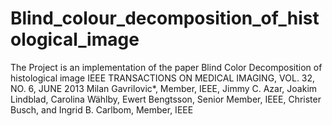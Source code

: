 # Blind_colour_decomposition_of_histological_image
The Project is an implementation of the paper Blind Color Decomposition of histological image IEEE TRANSACTIONS ON MEDICAL IMAGING, VOL. 32, NO. 6, JUNE 2013 Milan Gavrilovic*, Member, IEEE, Jimmy C. Azar, Joakim Lindblad, Carolina Wählby, Ewert Bengtsson, Senior Member, IEEE, Christer Busch, and Ingrid B. Carlbom, Member, IEEE
